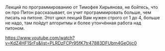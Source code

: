 Лекций по программированию от Тимофея Хирьянова, не бойтесь, что он про Питон рассказывает, он учит программировать больше, чем писать на питоне. Этот цикл лекций Вам нужен строго от 1 до 4, больше не надо, там пойдут алгоритмы и более утончённая работа над питоном.

https://www.youtube.com/watch?v=KdZ4HF1SrFs&list=PLRDzFCPr95fK7tr47883DFUbm4GeOjjc0
